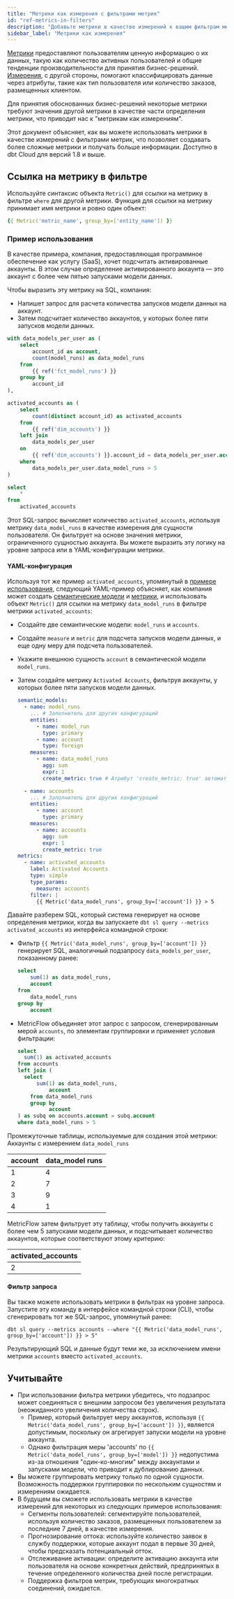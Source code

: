 ```yaml
---
title: "Метрики как измерения с фильтрами метрик"
id: "ref-metrics-in-filters"
description: "Добавьте метрики в качестве измерений к вашим фильтрам метрик, чтобы создать более сложные метрики и получить больше информации."
sidebar_label: "Метрики как измерения"
---
```


[Метрики](/docs/build/metrics-overview) предоставляют пользователям ценную информацию о их данных, такую как количество активных пользователей и общие тенденции производительности для принятия бизнес-решений. [Измерения](/docs/build/dimensions), с другой стороны, помогают классифицировать данные через атрибуты, такие как тип пользователя или количество заказов, размещенных клиентом.

Для принятия обоснованных бизнес-решений некоторые метрики требуют значения другой метрики в качестве части определения метрики, что приводит нас к "метрикам как измерениям".

Этот документ объясняет, как вы можете использовать метрики в качестве измерений с фильтрами метрик, что позволяет создавать более сложные метрики и получать больше информации. Доступно в dbt Cloud для версий 1.8 и выше.

## Ссылка на метрику в фильтре

Используйте синтаксис объекта `Metric()` для ссылки на метрику в фильтре `where` для другой метрики. Функция для ссылки на метрику принимает имя метрики и ровно один объект:

```yaml
{{ Metric('metric_name', group_by=['entity_name']) }}
```

### Пример использования

В качестве примера, компания, предоставляющая программное обеспечение как услугу (SaaS), хочет подсчитать активированные аккаунты. В этом случае определение активированного аккаунта — это аккаунт с более чем пятью запусками модели данных.

Чтобы выразить эту метрику на SQL, компания:
- Напишет запрос для расчета количества запусков модели данных на аккаунт.
- Затем подсчитает количество аккаунтов, у которых более пяти запусков модели данных.

<File name="models/model_name.sql">

```sql
with data_models_per_user as (
    select
        account_id as account,
        count(model_runs) as data_model_runs
    from 
        {{ ref('fct_model_runs') }}
    group by 
        account_id
),

activated_accounts as (
    select
        count(distinct account_id) as activated_accounts
    from 
        {{ ref('dim_accounts') }}
    left join 
        data_models_per_user 
    on 
        {{ ref('dim_accounts') }}.account_id = data_models_per_user.account
    where 
        data_models_per_user.data_model_runs > 5
)

select
    *
from 
    activated_accounts
```
</File>

Этот SQL-запрос вычисляет количество `activated_accounts`, используя метрику `data_model_runs` в качестве измерения для сущности пользователя. Он фильтрует на основе значения метрики, ограниченного сущностью аккаунта. Вы можете выразить эту логику на уровне запроса или в YAML-конфигурации метрики.

#### YAML-конфигурация

Используя тот же пример `activated_accounts`, упомянутый в [примере использования](#usage-example), следующий YAML-пример объясняет, как компания может создать [семантические модели](/docs/build/semantic-models) и [метрики](/docs/build/metrics-overview), и использовать объект `Metric()` для ссылки на метрику `data_model_runs` в фильтре метрики `activated_accounts`:

- Создайте две семантические модели: `model_runs` и `accounts`.
- Создайте `measure` и `metric` для подсчета запусков модели данных, и еще одну меру для подсчета пользователей.
- Укажите внешнюю сущность `account` в семантической модели `model_runs`.
- Затем создайте метрику `Activated Accounts`, фильтруя аккаунты, у которых более пяти запусков модели данных.

  <File name="models/metrics/semantic_model.yml">

  ```yaml
  semantic_models:
    - name: model_runs
      ... # Заполнитель для других конфигураций
      entities:
        - name: model_run
          type: primary
        - name: account
          type: foreign
      measures:
        - name: data_model_runs
          agg: sum
          expr: 1
          create_metric: true # Атрибут 'create_metric: true' автоматически создает метрику 'data_model_runs'.

    - name: accounts
      ... # Заполнитель для других конфигураций
      entities:
        - name: account
          type: primary
      measures:
        - name: accounts
          agg: sum
          expr: 1
          create_metric: true
  metrics:
    - name: activated_accounts
      label: Activated Accounts
      type: simple
      type_params:
        measure: accounts
      filter: |
        {{ Metric('data_model_runs', group_by=['account']) }} > 5
  ```
  </File>

Давайте разберем SQL, который система генерирует на основе определения метрики, когда вы запускаете `dbt sl query --metrics activated_accounts` из интерфейса командной строки:

- Фильтр `{{ Metric('data_model_runs', group_by=['account']) }}` генерирует SQL, аналогичный подзапросу `data_models_per_user`, показанному ранее:

	```sql
	select
		sum(1) as data_model_runs,
		account
	from 
		data_model_runs
	group by
		account
	```

- MetricFlow объединяет этот запрос с запросом, сгенерированным мерой `accounts`, по элементам группировки и применяет условия фильтрации:

	```sql
	select
      sum(1) as activated_accounts
	from accounts
  left join (
      select
          sum(1) as data_model_runs, 
		      account
	    from data_model_runs
	    group by 
		      account
  ) as subq on accounts.account = subq.account
  where data_model_runs > 5
	```

Промежуточные таблицы, используемые для создания этой метрики: Аккаунты с измерением `data_model_runs`

  | account | data_model runs |
  | --- | --- |
  | 1 | 4 |
  | 2 | 7 |
  | 3 | 9 |
  | 4 | 1 |

MetricFlow затем фильтрует эту таблицу, чтобы получить аккаунты с более чем 5 запусками модели данных, и подсчитывает количество аккаунтов, которые соответствуют этому критерию:

  | activated_accounts |
  | --- |
  | 2 |

#### Фильтр запроса

Вы также можете использовать метрики в фильтрах на уровне запроса. Запустите эту команду в интерфейсе командной строки (CLI), чтобы сгенерировать тот же SQL-запрос, упомянутый ранее:

```dbt sl query --metrics accounts --where "{{ Metric('data_model_runs', group_by=['account']) }} > 5"```

Результирующий SQL и данные будут теми же, за исключением имени метрики `accounts` вместо `activated_accounts`.

## Учитывайте

- При использовании фильтра метрики убедитесь, что подзапрос может соединяться с внешним запросом без увеличения результата (неожиданного увеличения количества строк).
  - Пример, который фильтрует меру аккаунтов, используя `{{ Metric('data_model_runs', group_by=['account']) }}`, является допустимым, поскольку он агрегирует запуски модели на уровне аккаунта.
  - Однако фильтрация меры 'accounts' по `{{ Metric('data_model_runs', group_by=['model']) }}` недопустима из-за отношения "один-ко-многим" между аккаунтами и запусками модели, что приводит к дублированию данных.
- Вы можете группировать метрику только по одной сущности. Возможность поддержки группировки по нескольким сущностям и измерениям ожидается.
- В будущем вы сможете использовать метрики в качестве измерений для некоторых из следующих примеров использования:
  - Сегменты пользователей: сегментируйте пользователей, используя количество заказов, размещенных пользователем за последние 7 дней, в качестве измерения.
  - Прогнозирование оттока: используйте количество заявок в службу поддержки, которые аккаунт подал в первые 30 дней, чтобы предсказать потенциальный отток.
  - Отслеживание активации: определите активацию аккаунта или пользователя на основе конкретных действий, предпринятых в течение определенного количества дней после регистрации.
  - Поддержка фильтров метрик, требующих многократных соединений, ожидается.